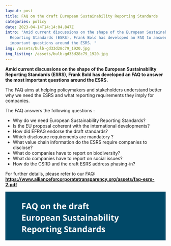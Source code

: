 ```yaml
---
layout: post
title: FAQ on the draft European Sustainability Reporting Standards
categories: policy
date: 2023-04-14T14:14:04.847Z
intro: "Amid current discussions on the shape of the European Sustainability
  Reporting Standards (ESRS), Frank Bold has developed an FAQ to answer the most
  important questions around the ESRS. "
img: /assets/bulb-gd33d28c79_1920.jpg
img_listing: /assets/bulb-gd33d28c79_1920.jpg
---
```

**Amid current discussions on the shape of the European Sustainability Reporting Standards (ESRS), Frank Bold has developed an FAQ to answer the most important questions around the ESRS.** 

The FAQ aims at helping policymakers and stakeholders understand better why we need the ESRS and what reporting requirements they imply for companies.

The FAQ answers the following questions :

* Why do we need European Sustainability Reporting Standards? 
* Is the EU proposal coherent with the international developments?
* How did EFRAG endorse the draft standards?
* Which disclosure requirements are mandatory ? 
* What value chain information do the ESRS require companies to disclose?
* What do companies have to report on biodiversity?
* What do companies have to report on social issues?
* How do the CSRD and the draft ESRS address phasing-in?

For further details, please refer to our FAQ: **https://www.allianceforcorporatetransparency.org/assets/faq-esrs-2.pdf**

![](/assets/výstřižek8.png)